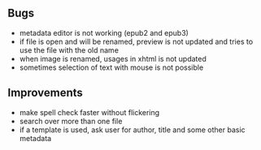 ## Bugs 
- metadata editor is not working (epub2 and epub3)
- if file is open and will be renamed, preview is not updated and tries to use the file with the old name
- when image is renamed, usages in xhtml is not updated
- sometimes selection of text with mouse is not possible

## Improvements
- make spell check faster without flickering 
- search over more than one file
- if a template is used, ask user for author, title and some other basic metadata